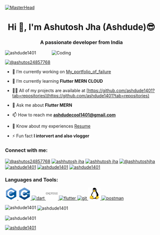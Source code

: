 [![MasterHead](https://user-images.githubusercontent.com/10498744/210012254-234538ff-d198-48aa-8964-37e6fd45d227.gif)](https://ashdude1401.github.io/My-Portfolio-of-failures/)

<h1 align="center">Hi 👋, I'm Ashutosh Jha (Ashdude)😎</h1>
<h3 align="center">A passionate developer from India</h3>
<img align="right" alt="Coding" width="350" border-radius:14px src="https://cdn.sanity.io/images/ordgikwe/production/a830c5182852e35bcd0dc07b90122f07ecd15f48-700x525.gif?w=700&h=525&auto=format">

<p align="left"> <img src="https://komarev.com/ghpvc/?username=ashdude1401&label=Profile%20views&color=0e75b6&style=flat" alt="ashdude1401" /> </p>

<p align="left"> <a href="https://twitter.com/@ashutos24857768" target="blank"><img src="https://img.shields.io/twitter/follow/@ashutos24857768?logo=twitter&style=for-the-badge" alt="@ashutos24857768" /></a> </p>

- 🔭 I’m currently working on [My_portfolio_of_failure](https://github.com/ashdude1401/My-Portfolio-of-failures.git)

- 🌱 I’m currently learning **Flutter MERN CLOUD**

- 👨‍💻 All of my projects are available at [https://github.com/ashdude1401?tab=repositories](https://github.com/ashdude1401?tab=repositories)

- 💬 Ask me about **Flutter MERN**

- 📫 How to reach me **ashdudecool1401@gmail.com**

- 📄 Know about my experiences [Resume](https://ashdude.tiiny.site)

- ⚡ Fun fact **I intorvert and also vlogger**

<h3 align="left">Connect with me:</h3>
<p align="left">
<a href="https://twitter.com/@ashutos24857768" target="blank"><img align="center" src="https://raw.githubusercontent.com/rahuldkjain/github-profile-readme-generator/master/src/images/icons/Social/twitter.svg" alt="@ashutos24857768" height="30" width="40" /></a>
<a href="https://linkedin.com/in/ashhutosh jha" target="blank"><img align="center" src="https://raw.githubusercontent.com/rahuldkjain/github-profile-readme-generator/master/src/images/icons/Social/linked-in-alt.svg" alt="ashhutosh jha" height="30" width="40" /></a>
<a href="https://fb.com/ashhutosh jha" target="blank"><img align="center" src="https://raw.githubusercontent.com/rahuldkjain/github-profile-readme-generator/master/src/images/icons/Social/facebook.svg" alt="ashhutosh jha" height="30" width="40" /></a>
<a href="https://www.youtube.com/c/@ashhutoshjha" target="blank"><img align="center" src="https://raw.githubusercontent.com/rahuldkjain/github-profile-readme-generator/master/src/images/icons/Social/youtube.svg" alt="@ashhutoshjha" height="30" width="40" /></a>
<a href="https://www.codechef.com/users/ashdude1401" target="blank"><img align="center" src="https://cdn.jsdelivr.net/npm/simple-icons@3.1.0/icons/codechef.svg" alt="ashdude1401" height="30" width="40" /></a>
<a href="https://www.hackerrank.com/ashdude1401" target="blank"><img align="center" src="https://raw.githubusercontent.com/rahuldkjain/github-profile-readme-generator/master/src/images/icons/Social/hackerrank.svg" alt="ashdude1401" height="30" width="40" /></a>
<a href="https://auth.geeksforgeeks.org/user/ashdude1401" target="blank"><img align="center" src="https://raw.githubusercontent.com/rahuldkjain/github-profile-readme-generator/master/src/images/icons/Social/geeks-for-geeks.svg" alt="ashdude1401" height="30" width="40" /></a>
</p>

<h3 align="left">Languages and Tools:</h3>
<p align="left"> <a href="https://www.cprogramming.com/" target="_blank" rel="noreferrer"> <img src="https://raw.githubusercontent.com/devicons/devicon/master/icons/c/c-original.svg" alt="c" width="40" height="40"/> </a> <a href="https://www.w3schools.com/cpp/" target="_blank" rel="noreferrer"> <img src="https://raw.githubusercontent.com/devicons/devicon/master/icons/cplusplus/cplusplus-original.svg" alt="cplusplus" width="40" height="40"/> </a> <a href="https://dart.dev" target="_blank" rel="noreferrer"> <img src="https://www.vectorlogo.zone/logos/dartlang/dartlang-icon.svg" alt="dart" width="40" height="40"/> </a> <a href="https://expressjs.com" target="_blank" rel="noreferrer"> <img src="https://raw.githubusercontent.com/devicons/devicon/master/icons/express/express-original-wordmark.svg" alt="express" width="40" height="40"/> </a> <a href="https://flutter.dev" target="_blank" rel="noreferrer"> <img src="https://www.vectorlogo.zone/logos/flutterio/flutterio-icon.svg" alt="flutter" width="40" height="40"/> </a> <a href="https://git-scm.com/" target="_blank" rel="noreferrer"> <img src="https://www.vectorlogo.zone/logos/git-scm/git-scm-icon.svg" alt="git" width="40" height="40"/> </a> <a href="https://www.linux.org/" target="_blank" rel="noreferrer"> <img src="https://raw.githubusercontent.com/devicons/devicon/master/icons/linux/linux-original.svg" alt="linux" width="40" height="40"/> </a> <a href="https://postman.com" target="_blank" rel="noreferrer"> <img src="https://www.vectorlogo.zone/logos/getpostman/getpostman-icon.svg" alt="postman" width="40" height="40"/> </a> </p>

<p><img align="left"  src="https://github-readme-stats.vercel.app/api/top-langs?username=ashdude1401&show_icons=true&locale=en&layout=compact" alt="ashdude1401" /></p>

<p>&nbsp;<img align="center" src="https://github-readme-stats.vercel.app/api?username=ashdude1401&show_icons=true&locale=en" alt="ashdude1401" /></p>

<p><img align="center" src="https://github-readme-streak-stats.herokuapp.com/?user=ashdude1401&" alt="ashdude1401" /></p>
<p align="left"> <a href="https://github.com/ryo-ma/github-profile-trophy"><img src="https://github-profile-trophy.vercel.app/?username=ashdude1401" alt="ashdude1401" /></a> </p>


